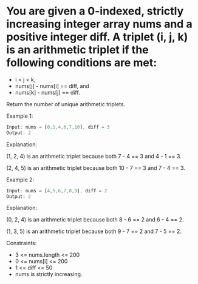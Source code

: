 # You are given a 0-indexed, strictly increasing integer array nums and a positive integer diff. A triplet (i, j, k) is an arithmetic triplet if the following conditions are met:

- i < j < k,
- nums[j] - nums[i] == diff, and
- nums[k] - nums[j] == diff.

Return the number of unique arithmetic triplets.

 

Example 1:
```js
Input: nums = [0,1,4,6,7,10], diff = 3
Output: 2
```
Explanation:

(1, 2, 4) is an arithmetic triplet because both 7 - 4 == 3 and 4 - 1 == 3.

(2, 4, 5) is an arithmetic triplet because both 10 - 7 == 3 and 7 - 4 == 3. 


Example 2:
```js
Input: nums = [4,5,6,7,8,9], diff = 2
Output: 2
```
Explanation:

(0, 2, 4) is an arithmetic triplet because both 8 - 6 == 2 and 6 - 4 == 2.

(1, 3, 5) is an arithmetic triplet because both 9 - 7 == 2 and 7 - 5 == 2.

 

Constraints:

- 3 <= nums.length <= 200
- 0 <= nums[i] <= 200
- 1 <= diff <= 50
- nums is strictly increasing.